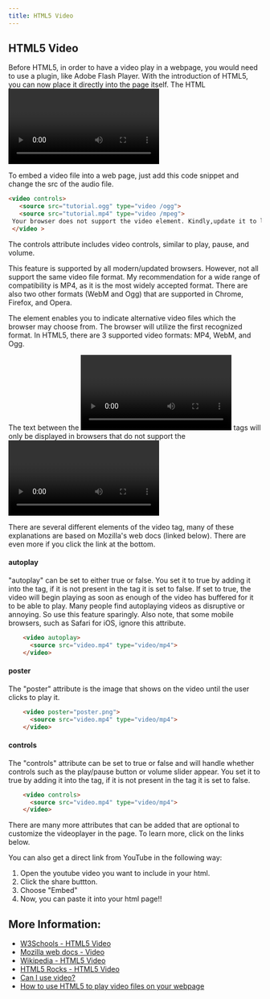```yaml
---
title: HTML5 Video
---
```

## HTML5 Video


Before HTML5, in order to have a video play in a webpage, you would need to use a plugin, like Adobe Flash Player. With the introduction of HTML5, you can now place it directly into the page itself.
The HTML <video> tag is used to embed video in web documents. It may contain one or more video sources, represented using the src attribute or the [source](<source>) element.
  
  
 To embed a video file into a web page, just add this code snippet and change the src of the audio file.
 
 ```html
 <video controls>
    <source src="tutorial.ogg" type="video /ogg">
    <source src="tutorial.mp4" type="video /mpeg">
  Your browser does not support the video element. Kindly,update it to latest version.
  </video >
```

The controls attribute includes video controls, similar to play, pause, and volume.

This feature is supported by all modern/updated browsers. However, not all support the same video file format. My recommendation for a wide range of compatibility is MP4, as it is the most widely accepted format. There are also two other formats (WebM and Ogg) that are supported in Chrome, Firefox, and Opera.

The <source> element enables you to indicate alternative video files which the browser may choose from. The browser will utilize the first recognized format.
In HTML5, there are 3 supported video formats: MP4, WebM, and Ogg.

The text between the <video> and </video> tags will only be displayed in browsers that do not support the <video> element.
Since this is html5, some browsers do not support it. You can check the support at https://caniuse.com/#search=audio.


There are several different elements of the video tag, many of these explanations are based on Mozilla's web docs (linked below). There are even more if you click the link at the bottom. 

#### autoplay

"autoplay" can be set to either true or false. You set it to true by adding it into the tag, if it is not present in the tag it is set to false. If set to true, the video will begin playing as soon as enough of the video has buffered for it to be able to play. Many people find autoplaying videos as disruptive or annoying. So use this feature sparingly. Also note, that some mobile browsers, such as Safari for iOS, ignore this attribute.

```html
    <video autoplay>
      <source src="video.mp4" type="video/mp4">
    </video>
```

#### poster

The "poster" attribute is the image that shows on the video until the user clicks to play it.

```html
    <video poster="poster.png">
      <source src="video.mp4" type="video/mp4">
    </video>
```

#### controls

The "controls" attribute can be set to true or false and will handle whether controls such as the play/pause button or volume slider appear. You set it to true by adding it into the tag, if it is not present in the tag it is set to false. 

```html
    <video controls>
      <source src="video.mp4" type="video/mp4">
    </video>
```

There are many more attributes that can be added that are optional to customize the videoplayer in the page. To learn more, click on the links below.

You can also get a direct link from YouTube in the following way:
1. Open the youtube video you want to include in your html.
2. Click the share buttton.
3. Choose "Embed" 
4. Now, you can paste it into your html page!!
## More Information:

- <a href="https://www.w3schools.com/html/html5_video.asp">W3Schools - HTML5 Video</a> 
- <a href="https://developer.mozilla.org/en-US/docs/Web/HTML/Element/video">Mozilla web docs - Video</a>
- <a href="https://en.wikipedia.org/wiki/HTML5_video">Wikipedia - HTML5 Video</a> 
- <a href="https://www.html5rocks.com/en/tutorials/video/basics/">HTML5 Rocks - HTML5 Video</a>
- [Can I use video?](https://caniuse.com/#search=video)
- [How to use HTML5 to play video files on your webpage](https://docs.microsoft.com/en-us/previous-versions/windows/internet-explorer/ie-developer/samples/hh924821(v=vs.85))
